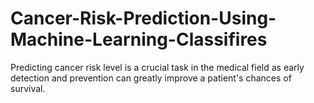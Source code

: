 # Cancer-Risk-Prediction-Using-Machine-Learning-Classifires
Predicting cancer risk level is a crucial task in the medical field as early detection and prevention can greatly improve a patient's chances of survival. 
